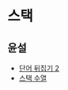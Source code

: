 # 스택

## 윤설
- [단어 뒤집기 2](https://www.acmicpc.net/problem/17413)
- [스택 수열](https://www.acmicpc.net/problem/1874)
